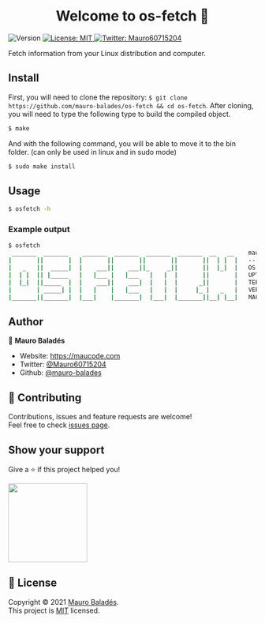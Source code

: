 <h1 align="center">Welcome to os-fetch 👋</h1>
<p>
  <img alt="Version" src="https://img.shields.io/badge/version-1.0.0-blue.svg?cacheSeconds=2592000" />
  <a href="https://github.com/mauro-balades/os-fetch/blob/master/LICENSE" target="_blank">
    <img alt="License: MIT" src="https://img.shields.io/badge/License-MIT-yellow.svg" />
  </a>
  <a href="https://twitter.com/Mauro60715204" target="_blank">
    <img alt="Twitter: Mauro60715204" src="https://img.shields.io/twitter/follow/Mauro60715204.svg?style=social" />
  </a>
</p>

Fetch information from your Linux distribution and computer.

## Install

First, you will need to clone the repository: `$ git clone https://github.com/mauro-balades/os-fetch && cd os-fetch`. After cloning, you will need to type the following type to build the compiled object.

```sh
$ make
```

And with the following command, you will be able to move it to the bin folder. (can only be used in linux and in sudo mode)

```sh
$ sudo make install
```

## Usage

```sh
$ osfetch -h
```

### Example output

```sh
$ osfetch
 _______  _______    _______  _______  _______  _______  __   __    mauro@mauro-...
|       ||       |  |       ||       ||       ||       ||  | |  |   ------------------
|   _   ||  _____|  |    ___||    ___||_     _||       ||  |_|  |   OS      : KDE neon User - Plasma 25th Anniversary Edition
|  | |  || |_____   |   |___ |   |___   |   |  |       ||       |   UPTIME  : 2 hours 5 minutes 7 seconds 
|  |_|  ||_____  |  |    ___||    ___|  |   |  |      _||       |   TERM    : xterm-256color
|       | _____| |  |   |    |   |___   |   |  |     |_ |   _   |   VERSION : #45~20.04.1-Ubuntu SMP Wed Nov 10 10:20:10 UTC 2021
|_______||_______|  |___|    |_______|  |___|  |_______||__| |__|   MACHINE : x86_64
```

## Author

👤 **Mauro Baladés**

* Website: https://maucode.com
* Twitter: [@Mauro60715204](https://twitter.com/Mauro60715204)
* Github: [@mauro-balades](https://github.com/mauro-balades)

## 🤝 Contributing

Contributions, issues and feature requests are welcome!<br />Feel free to check [issues page](https://github.com/mauro-balades/os-fetch/issues).

## Show your support

Give a ⭐️ if this project helped you!

<a href="https://www.patreon.com/maurobalades">
  <img src="https://c5.patreon.com/external/logo/become_a_patron_button@2x.png" width="160">
</a>

## 📝 License

Copyright © 2021 [Mauro Baladés](https://github.com/mauro-balades).<br />
This project is [MIT](https://github.com/mauro-balades/os-fetch/blob/master/LICENSE) licensed.

